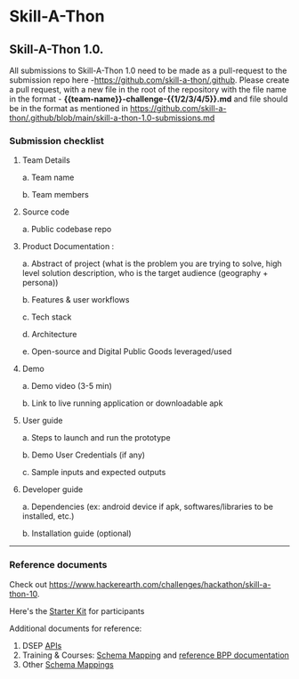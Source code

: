 # Skill-A-Thon

## Skill-A-Thon 1.0. 

All submissions to Skill-A-Thon 1.0 need to be made as a pull-request to the submission repo here -https://github.com/skill-a-thon/.github. Please create a pull request, with a new file in the root of the repository with the file name in the format - **{{team-name}}-challenge-{{1/2/3/4/5}}.md** and file should be in the format as mentioned in https://github.com/skill-a-thon/.github/blob/main/skill-a-thon-1.0-submissions.md

### Submission checklist
1. Team Details

   a. Team name
   
   b. Team members
   
2. Source code

   a. Public codebase repo
   
3. Product Documentation : 

   
   a. Abstract of project (what is the problem you are trying to solve, high level solution description, who is the target audience (geography + persona))
   
   b. Features & user workflows
   
   c. Tech stack
   
   d. Architecture
   
   e. Open-source and Digital Public Goods leveraged/used

4. Demo 
 
   a. Demo video (3-5 min)
  
   b. Link to live running application or downloadable apk

5. User guide
   
   a. Steps to launch and run the prototype 
   
   b. Demo User Credentials (if any)
   
   c. Sample inputs and expected outputs

6. Developer guide
   
   a. Dependencies (ex: android device if apk, softwares/libraries to be installed, etc.)
   
   b. Installation guide (optional)


---
### Reference documents

Check out https://www.hackerearth.com/challenges/hackathon/skill-a-thon-10.

Here's the [Starter Kit](https://docs.google.com/presentation/d/1yE-tsrMZyWV41CGL6y3hqS5X90VJOTO9VEsiwb3aLVk/edit?usp=sharing) for participants 

Additional documents for reference:
1. DSEP [APIs](https://github.com/beckn/DSEP-Specification/blob/master/api/dsep.yaml)
2. Training & Courses: [Schema Mapping](https://docs.google.com/spreadsheets/d/1cgBe3RlE4zi5mkdNYhpUtmYXoDbeaa4OoXDbIqHwe8g/edit#gid=0) and [reference BPP documentation](https://github.com/Samagra-Development/dsep/blob/master/README.md)
3. Other [Schema Mappings](https://docs.google.com/spreadsheets/d/1I5QrbxZKN0yem0TdQkR-zI5KkLYz9M3QG9TGRFgJGCQ/edit?pli=1#gid=835586439)
